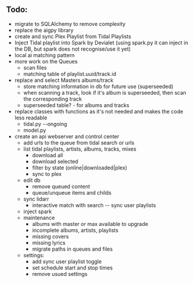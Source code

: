 ## Todo:
- migrate to SQLAlchemy to remove complexity
- replace the aigpy library
- create and sync Plex Playlist from Tidal Playlists
- Inject Tidal playlist into Spark by Devialet (using spark.py it can inject in the DB, but spark does not recognise/use it yet)
- local ai matching pattern
- more work on the Queues
    - scan files
    - matching table of playlist.uuid/track.id
- replace and select Masters albums/track
    - store matching information in db for future use (superseeded)
    - when scanning a track, look if it's album is superseeded, then scan the corresponding track
    - superseeded table? - for albums and tracks
- replace classes with functions as it's not needed and makes the code less readable
    - tidal.py --ongoing
    - model.py
- create an api webserver and control center
    - add urls to the queue from tidal search or urls
    - list tidal playlists, artists, albums, tracks, mixes
        - download all
        - download selected
        - filter by state (online|downloaded|plex)
        - sync to plex
    - edit db
        - remove queued content
        - queue/unqueue items and childs
    - sync lidarr
        - interactive match with search
    -- sync user playlists
    - inject spark
    - maintenance
        - albums with master or max available to upgrade
        - incomplete albums, artists, playlists
        - missing covers
        - missing lyrics
        - migrate paths in queues and files
    - settings:
        - add sync user playlist toggle
        - set schedule start and stop times
        - remove usued settings